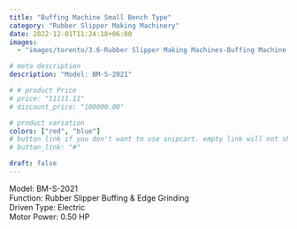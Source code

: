 ```yaml
---
title: "Buffing Machine Small Bench Type"
category: "Rubber Slipper Making Machinery"
date: 2022-12-01T11:24:18+06:00
images:
  - "images/torento/3.6-Rubber Slipper Making Machines-Buffing Machine Small  Bench Type.png"

# meta description
description: "Model: BM-S-2021"

# # product Price
# price: "11111.11"
# discount_price: "100000.00"

# product variation
colors: ["red", "blue"]
# button link if you don't want to use snipcart. empty link will not show button
# button_link: "#"

draft: false
---
```


Model: BM-S-2021 <br>
Function: Rubber Slipper Buffing & Edge Grinding <br>
Driven Type: Electric <br>
Motor Power: 0.50 HP <br>


